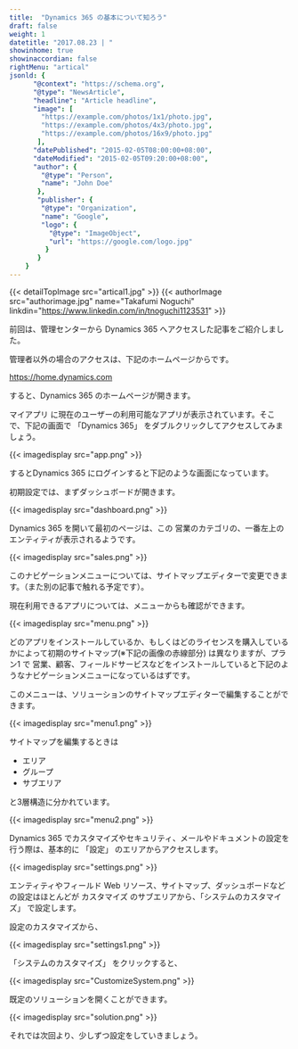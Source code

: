 ```yaml
---
title:  "Dynamics 365 の基本について知ろう"
draft: false
weight: 1
datetitle: "2017.08.23 | "
showinhome: true
showinaccordian: false
rightMenu: "artical"
jsonld: {
      "@context": "https://schema.org",
      "@type": "NewsArticle",
      "headline": "Article headline",
      "image": [
        "https://example.com/photos/1x1/photo.jpg",
        "https://example.com/photos/4x3/photo.jpg",
        "https://example.com/photos/16x9/photo.jpg"
       ],
      "datePublished": "2015-02-05T08:00:00+08:00",
      "dateModified": "2015-02-05T09:20:00+08:00",
      "author": {
        "@type": "Person",
        "name": "John Doe"
       },
       "publisher": {
        "@type": "Organization",
        "name": "Google",
        "logo": {
          "@type": "ImageObject",
          "url": "https://google.com/logo.jpg"
         }
       }
    }
---
```

{{< detailTopImage src="artical1.jpg" >}}
{{< authorImage src="authorimage.jpg" name="Takafumi Noguchi" linkdin="https://www.linkedin.com/in/tnoguchi1123531" >}}
<!-- Intro  -->
前回は、管理センターから Dynamics 365 へアクセスした記事をご紹介しました。

管理者以外の場合のアクセスは、下記のホームページからです。

https://home.dynamics.com

すると、Dynamics 365 のホームページが開きます。

マイアプリ に現在のユーザーの利用可能なアプリが表示されています。そこで、下記の画面で 「Dynamics 365」 をダブルクリックしてアクセスしてみましょう。
<!-- Image= app.png -->
{{< imagedisplay src="app.png" >}}

するとDynamics 365 にログインすると下記のような画面になっています。

初期設定では、まずダッシュボードが開きます。
<!-- Image= dashboard.png -->
{{< imagedisplay src="dashboard.png" >}}

Dynamics 365 を開いて最初のページは、この 営業のカテゴリの、一番左上のエンティティが表示されるようです。
<!-- Image= sales.png -->
{{< imagedisplay src="sales.png" >}}

このナビゲーションメニューについては、サイトマップエディターで変更できます。（また別の記事で触れる予定です）。

現在利用できるアプリについては、メニューからも確認ができます。
<!-- Image= menu.png -->
{{< imagedisplay src="menu.png" >}}

どのアプリをインストールしているか、もしくはどのライセンスを購入しているかによって初期のサイトマップ(※下記の画像の赤線部分) は異なりますが、プラン1 で 営業、顧客、フィールドサービスなどをインストールしていると下記のようなナビゲーションメニューになっているはずです。

このメニューは、ソリューションのサイトマップエディターで編集することができます。
<!-- Image= menu1.png -->
{{< imagedisplay src="menu1.png" >}}

サイトマップを編集するときは
* エリア
* グループ
* サブエリア

と3層構造に分かれています。
<!-- Image= menu2.png -->
{{< imagedisplay src="menu2.png" >}}

Dynamics 365 でカスタマイズやセキュリティ、メールやドキュメントの設定を行う際は、基本的に 「設定」 のエリアからアクセスします。
<!-- Image= settings.png -->
{{< imagedisplay src="settings.png" >}}

エンティティやフィールド Web リソース、サイトマップ、ダッシュボードなどの設定はほとんどが カスタマイズ のサブエリアから、「システムのカスタマイズ」 で設定します。

設定のカスタマイズから、
<!-- Image= settings1.png -->
{{< imagedisplay src="settings1.png" >}}

「システムのカスタマイズ」 をクリックすると、
<!-- Image= CustomizeSystem.png -->
{{< imagedisplay src="CustomizeSystem.png" >}}

既定のソリューションを開くことができます。
<!-- Image= solution.png -->
{{< imagedisplay src="solution.png" >}}

それでは次回より、少しずつ設定をしていきましょう。